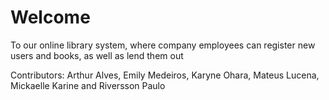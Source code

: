 # Welcome 
To our online library system, where company employees can register new users and books, as well as lend them out

Contributors: Arthur Alves, Emily Medeiros, Karyne Ohara, Mateus Lucena, Mickaelle Karine and Riversson Paulo
